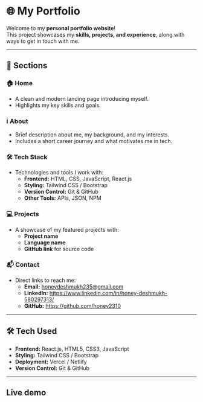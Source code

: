 # 🌐 My Portfolio

Welcome to my **personal portfolio website**!  
This project showcases my **skills, projects, and experience**, along with ways to get in touch with me.

---

## 🚀 **Sections**

### **🏠 Home**
- A clean and modern landing page introducing myself.
- Highlights my key skills and goals.

### **ℹ️ About**
- Brief description about me, my background, and my interests.
- Includes a short career journey and what motivates me in tech.

### **🛠 Tech Stack**
- Technologies and tools I work with:
  - **Frontend:** HTML, CSS, JavaScript, React.js
  - **Styling:** Tailwind CSS / Bootstrap
  - **Version Control:** Git & GitHub
  - **Other Tools:** APIs, JSON, NPM

### **💻 Projects**
- A showcase of my featured projects with:
  - **Project name**
  - **Language name**
  - **GitHub link** for source code

### **📬 Contact**
- Direct links to reach me:
  - **Email:** honeydeshmukh235@gmail.com
  - **LinkedIn:** https://www.linkedin.com/in/honey-deshmukh-580297313/
  - **GitHub:** https://github.com/honey2310

---

## 🛠 **Tech Used**
- **Frontend:** React.js, HTML5, CSS3, JavaScript
- **Styling:** Tailwind CSS / Bootstrap
- **Deployment:** Vercel / Netlify
- **Version Control:** Git & GitHub

---

## Live demo


